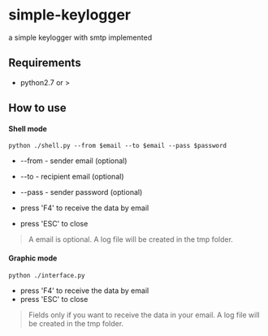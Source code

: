 # simple-keylogger
  a simple keylogger with smtp implemented

## Requirements
  * python2.7 or >
  
## How to use

#### Shell mode
  ```
  python ./shell.py --from $email --to $email --pass $password
  ```
  
 * --from - sender email (optional)
 * --to   - recipient email (optional)
 * --pass - sender password (optional)
 
 * press 'F4' to receive the data by email
 * press 'ESC' to close
 
  > A email is optional.
  > A log file will be created in the tmp folder.
  
#### Graphic mode
  ```
  python ./interface.py
  ```
  * press 'F4' to receive the data by email
  * press 'ESC' to close
   
  > Fields only if you want to receive the data in your email.
  > A log file will be created in the tmp folder.
